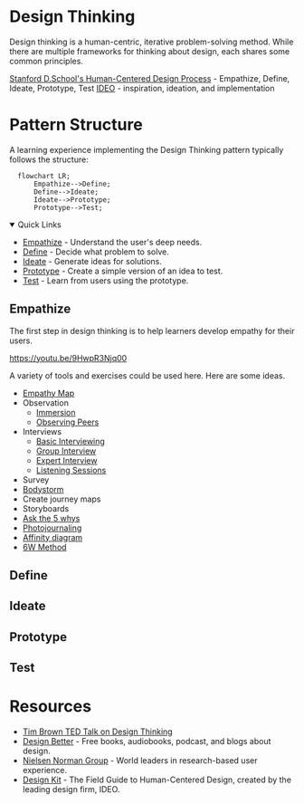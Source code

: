 # Design Thinking
Design thinking is a human-centric, iterative problem-solving method. While there are multiple frameworks for thinking about design, each shares some common principles. 

[Stanford D.School's Human-Centered Design Process](https://dschool.stanford.edu) - Empathize, Define, Ideate, Prototype, Test
[IDEO](https://www.ideou.com/blogs/inspiration/what-is-design-thinking) - inspiration, ideation, and implementation

# Pattern Structure

A learning experience implementing the Design Thinking pattern typically follows the structure:

```mermaid
  flowchart LR;
      Empathize-->Define;
      Define-->Ideate;
      Ideate-->Prototype;
      Prototype-->Test;
```

<details open="open">
<summary>Quick Links</summary>

- [Empathize](#empathize) - Understand the user's deep needs.
- [Define](#define) - Decide what problem to solve.
- [Ideate](#ideate) - Generate ideas for solutions.
- [Prototype](#prototype) - Create a simple version of an idea to test.
- [Test](#test) - Learn from users using the prototype.

</details>

## Empathize
The first step in design thinking is to help learners develop empathy for their users.

https://youtu.be/9HwpR3Njq00

A variety of tools and exercises could be used here. Here are some ideas.
- [Empathy Map](https://www.nngroup.com/articles/empathy-mapping/)
- Observation
  - [Immersion](https://www.designkit.org/methods/immersion)
  - [Observing Peers](https://www.designkit.org/methods/peers-observing-peers)
- Interviews
  - [Basic Interviewing](https://www.designkit.org/methods/interview)
  - [Group Interview](https://www.designkit.org/methods/group-interview)
  - [Expert Interview](https://www.designkit.org/methods/expert-interview)
  - [Listening Sessions](https://indiyoung.com/listening-tips/)
- Survey
- [Bodystorm](https://think.design/user-design-research/bodystorming/)
- Create journey maps
- Storyboards
- [Ask the 5 whys](https://www.designkit.org/methods/the-five-whys)
- [Photojournaling](https://www.designkit.org/methods/photojournal)
- [Affinity diagram](https://www.nngroup.com/articles/affinity-diagram/)
- [6W Method](https://www.designthinking-methods.com/en/1Empathie/6w.html)

## Define

## Ideate

## Prototype

## Test

# Resources 
- [Tim Brown TED Talk on Design Thinking](https://www.ted.com/talks/tim_brown_designers_think_big)
- [Design Better](https://www.designbetter.co/) - Free books, audiobooks, podcast, and blogs about design.
- [Nielsen Norman Group](https://www.nngroup.com/reports) - World leaders in research-based user experience. 
- [Design Kit](https://www.designkit.org) - The Field Guide to Human-Centered Design, created by the leading design firm, IDEO.